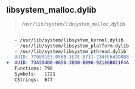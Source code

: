 ## libsystem_malloc.dylib

> `/usr/lib/system/libsystem_malloc.dylib`

```diff

   - /usr/lib/system/libsystem_kernel.dylib
   - /usr/lib/system/libsystem_platform.dylib
   - /usr/lib/system/libsystem_pthread.dylib
-  UUID: 770B91E3-056B-3E7E-B731-234FE649D088
+  UUID: 73A554D0-8656-3BD0-B096-92186B021F4A
   Functions: 790
   Symbols:   1721
   CStrings:  677

```
